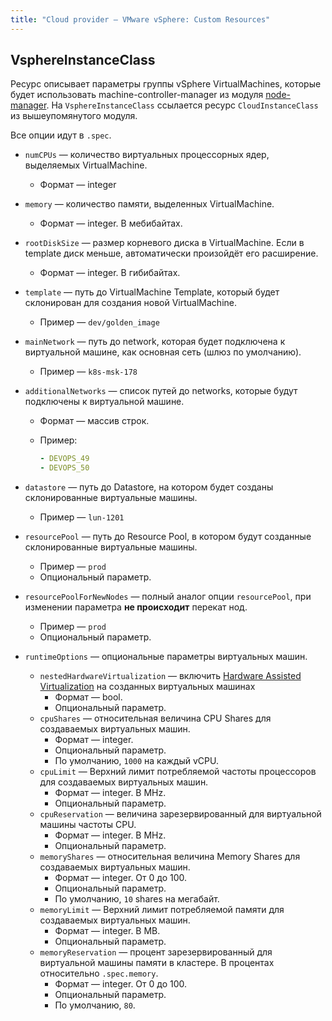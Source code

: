 ```yaml
---
title: "Сloud provider — VMware vSphere: Custom Resources"
---
```


## VsphereInstanceClass

Ресурс описывает параметры группы vSphere VirtualMachines, которые будет использовать machine-controller-manager из модуля [node-manager](/modules/040-node-manager/). На `VsphereInstanceClass` ссылается ресурс `CloudInstanceClass` из вышеупомянутого модуля.

Все опции идут в `.spec`.

* `numCPUs` — количество виртуальных процессорных ядер, выделяемых VirtualMachine.
    * Формат — integer
* `memory` — количество памяти, выделенных VirtualMachine.
    * Формат — integer. В мебибайтах.
* `rootDiskSize` — размер корневого диска в VirtualMachine. Если в template диск меньше, автоматически произойдёт его расширение.
    * Формат — integer. В гибибайтах.
* `template` — путь до VirtualMachine Template, который будет склонирован для создания новой VirtualMachine.
    * Пример — `dev/golden_image`
* `mainNetwork` — путь до network, которая будет подключена к виртуальной машине, как основная сеть (шлюз по умолчанию).
    * Пример — `k8s-msk-178`
* `additionalNetworks` — список путей до networks, которые будут подключены к виртуальной машине.
    * Формат — массив строк.
    * Пример:

        ```yaml
        - DEVOPS_49
        - DEVOPS_50
        ```

* `datastore` — путь до Datastore, на котором будет созданы склонированные виртуальные машины.
    * Пример — `lun-1201`
* `resourcePool` — путь до Resource Pool, в котором будут созданные склонированные виртуальные машины.
    * Пример — `prod`
    * Опциональный параметр.
* `resourcePoolForNewNodes` — полный аналог опции `resourcePool`, при изменении параметра **не происходит** перекат нод.
    * Пример — `prod`
    * Опциональный параметр.
* `runtimeOptions` — опциональные параметры виртуальных машин.
    * `nestedHardwareVirtualization` — включить [Hardware Assisted Virtualization](https://docs.vmware.com/en/VMware-vSphere/6.5/com.vmware.vsphere.vm_admin.doc/GUID-2A98801C-68E8-47AF-99ED-00C63E4857F6.html) на созданных виртуальных машинах
        * Формат — bool.
        * Опциональный параметр.
    * `cpuShares` — относительная величина CPU Shares для создаваемых виртуальных машин.
        * Формат — integer.
        * Опциональный параметр.
        * По умолчанию, `1000` на каждый vCPU.
    * `cpuLimit` — Верхний лимит потребляемой частоты процессоров для создаваемых виртуальных машин.
        * Формат — integer. В MHz.
        * Опциональный параметр.
    * `cpuReservation` — величина зарезервированный для виртуальной машины частоты CPU.
        * Формат — integer. В MHz.
        * Опциональный параметр.
    * `memoryShares` — относительная величина Memory Shares для создаваемых виртуальных машин.
        * Формат — integer. От 0 до 100.
        * Опциональный параметр.
        * По умолчанию, `10` shares на мегабайт.
    * `memoryLimit` — Верхний лимит потребляемой памяти для создаваемых виртуальных машин.
        * Формат — integer. В MB.
        * Опциональный параметр.
    * `memoryReservation` — процент зарезервированный для виртуальной машины памяти в кластере. В процентах относительно `.spec.memory`.
        * Формат — integer. От 0 до 100.
        * Опциональный параметр.
        * По умолчанию, `80`.
